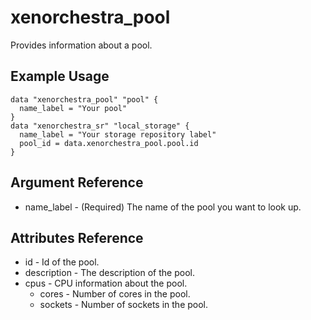 # xenorchestra_pool

Provides information about a pool.

## Example Usage

```hcl
data "xenorchestra_pool" "pool" {
  name_label = "Your pool"
}
data "xenorchestra_sr" "local_storage" {
  name_label = "Your storage repository label"
  pool_id = data.xenorchestra_pool.pool.id
}
```

## Argument Reference
* name_label - (Required) The name of the pool you want to look up.

## Attributes Reference
* id - Id of the pool.
* description - The description of the pool.
* cpus - CPU information about the pool.
    * cores - Number of cores in the pool.
    * sockets - Number of sockets in the pool.
